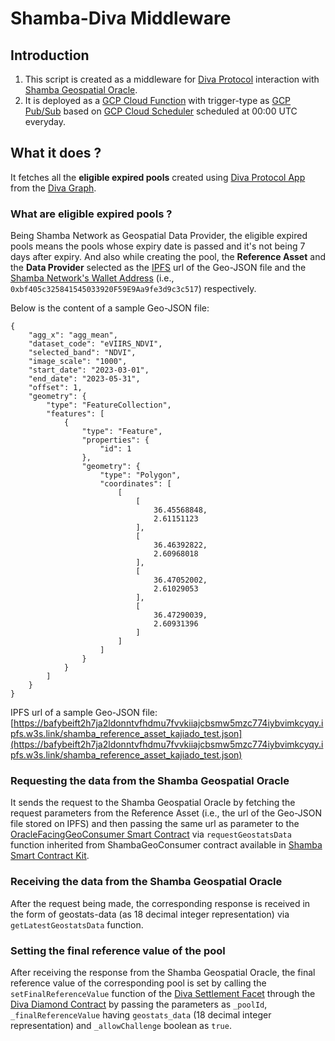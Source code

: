 # Shamba-Diva Middleware

## Introduction

1. This script is created as a middleware for [Diva Protocol](https://www.divaprotocol.io/) interaction with [Shamba Geospatial Oracle](https://shamba.network).
2. It is deployed as a [GCP Cloud Function](https://cloud.google.com/functions) with trigger-type as [GCP Pub/Sub](https://cloud.google.com/functions/docs/calling/pubsub) based on [GCP Cloud Scheduler](https://cloud.google.com/scheduler) scheduled at 00:00 UTC everyday.

## What it does ?

It fetches all the **eligible expired pools** created using [Diva Protocol App](https://app.diva.finance/) from the [Diva Graph](https://api.thegraph.com/subgraphs/name/divaprotocol/diva-protocol-v1-polygon).

### What are eligible expired pools ?

Being Shamba Network as Geospatial Data Provider, the eligible expired pools means the pools whose expiry date is passed and it's not being 7 days after expiry. And also while creating the pool, the **Reference Asset** and the **Data Provider** selected as the [IPFS](https://web3.storage/) url of the Geo-JSON file and the [Shamba Network&#39;s Wallet Address](https://polygonscan.com/address/0xbf405c325841545033920F59E9Aa9fe3d9c3c517) (i.e., `0xbf405c325841545033920F59E9Aa9fe3d9c3c517`) respectively.

Below is the content of a sample Geo-JSON file:

```
{
    "agg_x": "agg_mean",
    "dataset_code": "eVIIRS_NDVI",
    "selected_band": "NDVI",
    "image_scale": "1000",
    "start_date": "2023-03-01",
    "end_date": "2023-05-31",
    "offset": 1,
    "geometry": {
        "type": "FeatureCollection",
        "features": [
            {
                "type": "Feature",
                "properties": {
                    "id": 1
                },
                "geometry": {
                    "type": "Polygon",
                    "coordinates": [
                        [
                            [
                                36.45568848,
                                2.61151123
                            ],
                            [
                                36.46392822,
                                2.60968018
                            ],
                            [
                                36.47052002,
                                2.61029053
                            ],
                            [
                                36.47290039,
                                2.60931396
                            ]
                        ]
                    ]
                }
            }
        ]
    }
}
```

IPFS url of a sample Geo-JSON file: [https://bafybeift2h7ja2ldonntvfhdmu7fvvkiiajcbsmw5mzc774iybvimkcyqy.ipfs.w3s.link/shamba_reference_asset_kajiado_test.json](https://bafybeift2h7ja2ldonntvfhdmu7fvvkiiajcbsmw5mzc774iybvimkcyqy.ipfs.w3s.link/shamba_reference_asset_kajiado_test.json)

### Requesting the data from the Shamba Geospatial Oracle

It sends the request to the Shamba Geospatial Oracle by fetching the request parameters from the Reference Asset (i.e., the url of the Geo-JSON file stored on IPFS) and then passing the same url as parameter to the [OracleFacingGeoConsumer Smart Contract](https://mumbai.polygonscan.com/address/0xd4472aB370dF4AA27Dc5cCe921307e2bE9Bcf041) via `requestGeostatsData` function inherited from ShambaGeoConsumer contract available in [Shamba Smart Contract Kit](https://github.com/shambadynamic/shamba-smartcontractkit).

### Receiving the data from the Shamba Geospatial Oracle

After the request being made, the corresponding response is received in the form of geostats-data (as 18 decimal integer representation) via `getLatestGeostatsData` function.

### Setting the final reference value of the pool

After receiving the response from the Shamba Geospatial Oracle, the final reference value of the corresponding pool is set by calling the `setFinalReferenceValue` function of the [Diva Settlement Facet](https://polygonscan.com/address/0x2fb975729e222a3983b090aa700cacb00ae186cf) through the [Diva Diamond Contract](https://polygonscan.com/address/0x2C9c47E7d254e493f02acfB410864b9a86c28e1D) by passing the parameters as `_poolId`, `_finalReferenceValue` having `geostats_data` (18 decimal integer representation) and `_allowChallenge` boolean as `true`.
